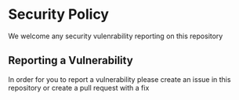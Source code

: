 # Security Policy

We welcome any security vulenrability reporting on this repository

## Reporting a Vulnerability
In order for you to report a vulnerability please create an issue in this repository or create a pull request with a fix


